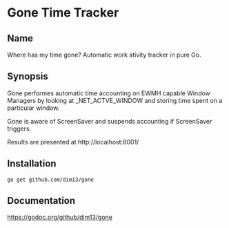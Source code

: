 Gone Time Tracker
=================

Name
----

Where has my time gone? Automatic work ativity tracker in pure Go.

Synopsis
--------

Gone performes automatic time accounting on EWMH capable Window Managers by
looking at _NET_ACTVE_WINDOW and storing time spent on a particular window.

Gone is aware of ScreenSaver and suspends accounting if ScreenSaver triggers.

Results are presented at http://localhost:8001/

Installation
------------

    go get github.com/dim13/gone

Documentation
-------------

https://godoc.org/github/dim13/gone
